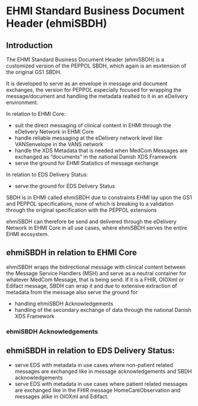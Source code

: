 # EHMI Standard Business Document Header (ehmiSBDH)

## Introduction

The EHMI Standard Business Document Header (ehmiSBDH) is a customized version of the PEPPOL SBDH, which again is an esxtension of the original GS1 SBDH.

It is developed to serve as an envelope in message and document exchanges, the version for PEPPOL especially focused for wrapping the message/document and handling the metadata realted to it in an eDelivery environment.

In relation to EHMI Core:
- suit the direct messaging of clinical content in EHMI through the eDelivery Network in EHMI Core
- handle reliable messaging at the eDelivery network level like VANSenvelope in the VANS network
- handle the XDS Metadata that is needed when MedCom Messages are exchanged as “documents” in the national Danish XDS Framework
- serve the ground for EHMI Statistics of message exchange

In relation to EDS Delivery Status:
- serve the ground for EDS Delivery Status

SBDH is in EHMI called ehmiSBDH due to constraints EHMI lay upon the GS1 and PEPPOL specifications, none of which is breaking to a validation through the original specification with the PEPPOL extensions

ehmiSBDH can therefore be send and delivered through the eDelivery Network in EHMI Core in all use cases, where ehmiSBDH serves the entire EHMI ecosystem.

## ehmiSBDH in relation to EHMI Core

ehmiSBDH wraps the bidirectional message with clinical content between the Message Service Handlers (MSH) and serve as a neutral container for whatever MedCom Message, that is being send. If it is a FHIR, OIOXml or Edifact message, SBDH can wrap it and due to extensive extraction of metadata from the message also serve the ground for 
- handling ehmiSBDH Acknowledgements
- handling of the secondary exchange of data through the national Danish XDS Framework

### ehmiSBDH Acknowledgements

## ehmiSBDH in relation to EDS Delivery Status:

- serve EDS with metadata in use cases where non-patient related messages are exchanged like in message acknowledgements and SBDH acknowledgements
- serve EDS with metadata in use cases where patient related messages are exchanged like in the FHIR message HomeCareObservation and messages alike in OIOXml and Edifact. 
